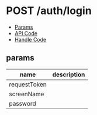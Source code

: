 # POST /auth/login


- [Params](#params)
- [API Code](/src/endpoints/auth/login.js)
- [Handle Code](/src/handlers/web/auth/login.js)

## params


name|description
---|---
requestToken|
screenName|
password|
